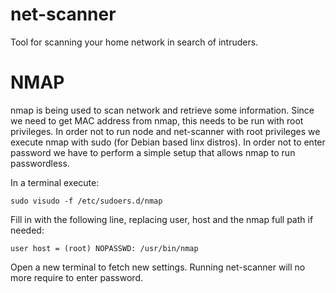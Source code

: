 # net-scanner

Tool for scanning your home network in search of intruders.

# NMAP

nmap is being used to scan network and retrieve some information. Since we need to get MAC address from nmap, this needs to be run with root privileges. In order not to run node and net-scanner with root privileges we execute nmap with sudo (for Debian based linx distros).
In order not to enter password we have to perform a simple setup that allows nmap to run passwordless. 

In a terminal execute:

    sudo visudo -f /etc/sudoers.d/nmap

Fill in with the following line, replacing user, host and the nmap full path if needed:

    user host = (root) NOPASSWD: /usr/bin/nmap

Open a new terminal to fetch new settings. Running net-scanner will no more require to enter password.